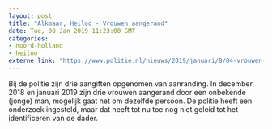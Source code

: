 ```yaml
---
layout: post
title: "Alkmaar, Heiloo - Vrouwen aangerand"
date: Tue, 08 Jan 2019 11:23:00 GMT
categories: 
- noord-holland 
- heiloo 
externe_link: "https://www.politie.nl/nieuws/2019/januari/8/04-vrouwen-aangerand.html"
---
```


Bij de politie zijn drie aangiften opgenomen van aanranding. In december 2018 en januari 2019 zijn drie vrouwen aangerand door een onbekende (jonge) man, mogelijk gaat het om dezelfde persoon. De politie heeft een onderzoek ingesteld, maar dat heeft tot nu toe nog niet geleid tot het identificeren van de dader.
